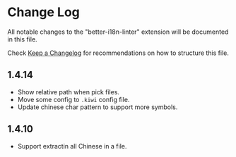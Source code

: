 # Change Log

All notable changes to the "better-i18n-linter" extension will be documented in this file.

Check [Keep a Changelog](http://keepachangelog.com/) for recommendations on how to structure this file.

## 1.4.14
- Show relative path when pick files.
- Move some config to `.kiwi` config file.
- Update chinese char pattern to support more symbols.

## 1.4.10

- Support extractin all Chinese in a file.